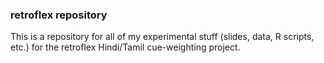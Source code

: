 ### retroflex repository
This is a repository for all of my experimental stuff (slides, data, R scripts, etc.) for the retroflex Hindi/Tamil cue-weighting project. 
